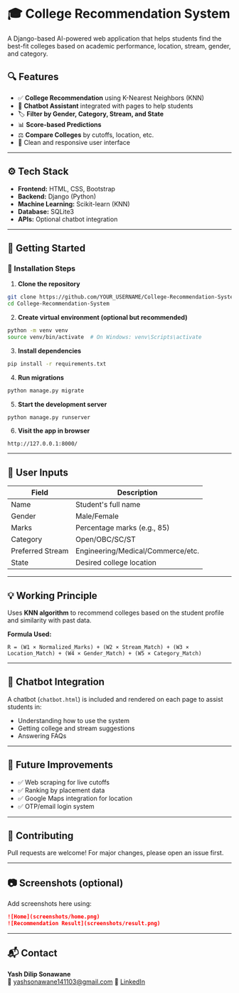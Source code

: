 
# 🎓 College Recommendation System

A Django-based AI-powered web application that helps students find the best-fit colleges based on academic performance, location, stream, gender, and category.

## 🔍 Features

- ✅ **College Recommendation** using K-Nearest Neighbors (KNN)
- 🤖 **Chatbot Assistant** integrated with pages to help students
- 🏷️ **Filter by Gender, Category, Stream, and State**
- 📊 **Score-based Predictions**
- ⚖️ **Compare Colleges** by cutoffs, location, etc.
- 📍 Clean and responsive user interface

---

## ⚙️ Tech Stack

- **Frontend:** HTML, CSS, Bootstrap
- **Backend:** Django (Python)
- **Machine Learning:** Scikit-learn (KNN)
- **Database:** SQLite3
- **APIs:** Optional chatbot integration

---

## 🚀 Getting Started

### 🔧 Installation Steps

1. **Clone the repository**
```bash
git clone https://github.com/YOUR_USERNAME/College-Recommendation-System.git
cd College-Recommendation-System
```

2. **Create virtual environment (optional but recommended)**
```bash
python -m venv venv
source venv/bin/activate  # On Windows: venv\Scripts\activate
```

3. **Install dependencies**
```bash
pip install -r requirements.txt
```

4. **Run migrations**
```bash
python manage.py migrate
```

5. **Start the development server**
```bash
python manage.py runserver
```

6. **Visit the app in browser**
```
http://127.0.0.1:8000/
```

---

## 👤 User Inputs

| Field        | Description                          |
|--------------|--------------------------------------|
| Name         | Student's full name                  |
| Gender       | Male/Female                          |
| Marks        | Percentage marks (e.g., 85)          |
| Category     | Open/OBC/SC/ST                       |
| Preferred Stream | Engineering/Medical/Commerce/etc. |
| State        | Desired college location             |

---

## 💡 Working Principle

Uses **KNN algorithm** to recommend colleges based on the student profile and similarity with past data.

**Formula Used:**
```
R = (W1 × Normalized_Marks) + (W2 × Stream_Match) + (W3 × Location_Match) + (W4 × Gender_Match) + (W5 × Category_Match)
```

---

## 🧠 Chatbot Integration

A chatbot (`chatbot.html`) is included and rendered on each page to assist students in:
- Understanding how to use the system
- Getting college and stream suggestions
- Answering FAQs

---

## 📌 Future Improvements

- ✅ Web scraping for live cutoffs
- ✅ Ranking by placement data
- ✅ Google Maps integration for location
- ✅ OTP/email login system

---

## 🤝 Contributing

Pull requests are welcome! For major changes, please open an issue first.

---

## 📷 Screenshots (optional)

Add screenshots here using:
```markdown
![Home](screenshots/home.png)
![Recommendation Result](screenshots/result.png)
```

---

## 📬 Contact

**Yash Dilip Sonawane**  
📧 yashsonawane141103@gmail.com 
🔗 [LinkedIn]([https://linkedin.com/in/yourprofile](https://www.linkedin.com/in/yash-sonawane1411/))
